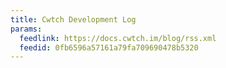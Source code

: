 ```yaml
---
title: Cwtch Development Log
params:
  feedlink: https://docs.cwtch.im/blog/rss.xml
  feedid: 0fb6596a57161a79fa709690478b5320
---
```

